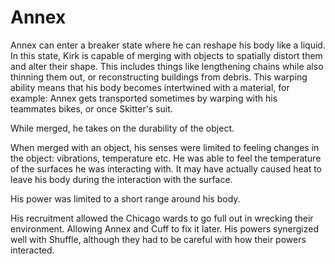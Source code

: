 # Annex
Annex can enter a breaker state where he can reshape his body like a liquid. In this state, Kirk is capable of merging with objects to spatially distort them and alter their shape. This includes things like lengthening chains while also thinning them out, or reconstructing buildings from debris. This warping ability means that his body becomes intertwined with a material, for example: Annex gets transported sometimes by warping with his teammates bikes, or once Skitter's suit.

While merged, he takes on the durability of the object.

When merged with an object, his senses were limited to feeling changes in the object: vibrations, temperature etc. He was able to feel the temperature of the surfaces he was interacting with. It may have actually caused heat to leave his body during the interaction with the surface.

His power was limited to a short range around his body.

His recruitment allowed the Chicago wards to go full out in wrecking their environment. Allowing Annex and Cuff to fix it later. His powers synergized well with Shuffle, although they had to be careful with how their powers interacted.
